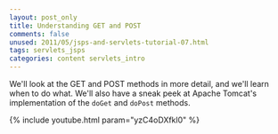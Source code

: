 ```yaml
---           
layout: post_only
title: Understanding GET and POST
comments: false
unused: 2011/05/jsps-and-servlets-tutorial-07.html
tags: servlets_jsps
categories: content servlets_intro
---
```


We'll look at the GET and POST methods in more detail, and we'll learn when to do what. We'll also have a sneak peek at Apache Tomcat's implementation of the `doGet` and `doPost` methods.

{% include youtube.html param="yzC4oDXfkl0" %}